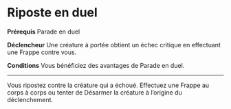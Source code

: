 # Riposte en duel

<p><strong>Prérequis</strong> Parade en duel</p>
<p><strong>Déclencheur</strong> Une créature à portée obtient un échec critique en effectuant une Frappe contre vous.</p>
<p><strong>Conditions</strong> Vous bénéficiez des avantages de Parade en duel.</p>
<hr>
<p>Vous ripostez contre la créature qui a échoué. Effectuez une Frappe au corps à corps ou tenter de Désarmer la créature à l’origine du déclenchement.</p>